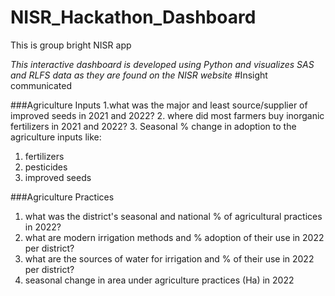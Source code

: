 # NISR_Hackathon_Dashboard
This is group bright NISR app


_This interactive dashboard is developed using Python and visualizes SAS and RLFS data as they are found on the NISR website_ 
#Insight communicated

###Agriculture Inputs
1.what was the major and least source/supplier of improved seeds in 2021 and 2022?
2. where did most farmers buy inorganic fertilizers in 2021 and 2022?
3. Seasonal % change in adoption to the agriculture inputs like:
   1. fertilizers
   2. pesticides
   3. improved seeds

###Agriculture Practices
1. what was the district's seasonal and national % of agricultural practices in 2022?
2. what are modern irrigation methods and % adoption of their use in 2022 per district?
3. what are the sources of water for irrigation and % of their use in 2022 per district?
4. seasonal change in area under agriculture practices (Ha) in 2022
   


